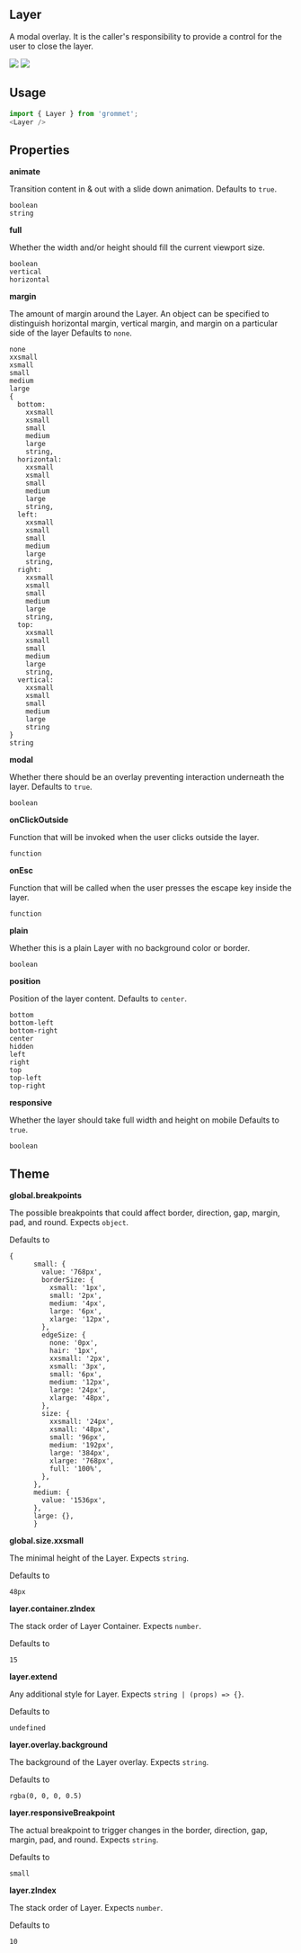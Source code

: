 ## Layer
A modal overlay. It is the caller's responsibility to provide a control for
      the user to close the layer.

[![](https://cdn-images-1.medium.com/fit/c/120/120/1*TD1P0HtIH9zF0UEH28zYtw.png)](https://storybook.grommet.io/?selectedKind=Layer&full=0&addons=0&stories=1&panelRight=0) [![](https://codesandbox.io/static/img/play-codesandbox.svg)](https://codesandbox.io/s/github/grommet/grommet-sandbox?initialpath=layer&module=%2Fsrc%2FLayer.js)
## Usage

```javascript
import { Layer } from 'grommet';
<Layer />
```

## Properties

**animate**

Transition content in & out with a slide down animation. Defaults to `true`.

```
boolean
string
```

**full**

Whether the width and/or height should fill the current viewport size.

```
boolean
vertical
horizontal
```

**margin**

The amount of margin around the Layer. An object can be specified to
distinguish horizontal margin, vertical margin, and margin on a
particular side of the layer Defaults to `none`.

```
none
xxsmall
xsmall
small
medium
large
{
  bottom: 
    xxsmall
    xsmall
    small
    medium
    large
    string,
  horizontal: 
    xxsmall
    xsmall
    small
    medium
    large
    string,
  left: 
    xxsmall
    xsmall
    small
    medium
    large
    string,
  right: 
    xxsmall
    xsmall
    small
    medium
    large
    string,
  top: 
    xxsmall
    xsmall
    small
    medium
    large
    string,
  vertical: 
    xxsmall
    xsmall
    small
    medium
    large
    string
}
string
```

**modal**

Whether there should be an overlay preventing interaction underneath the layer. Defaults to `true`.

```
boolean
```

**onClickOutside**

Function that will be invoked when the user clicks outside the layer.

```
function
```

**onEsc**

Function that will be called when the user presses the escape key inside the layer.

```
function
```

**plain**

Whether this is a plain Layer with no background color or border.

```
boolean
```

**position**

Position of the layer content. Defaults to `center`.

```
bottom
bottom-left
bottom-right
center
hidden
left
right
top
top-left
top-right
```

**responsive**

Whether the layer should take full width and height on mobile Defaults to `true`.

```
boolean
```
  
## Theme
  
**global.breakpoints**

The possible breakpoints that could affect border, direction, gap, margin, pad, and round. Expects `object`.

Defaults to

```
{
      small: {
        value: '768px',
        borderSize: {
          xsmall: '1px',
          small: '2px',
          medium: '4px',
          large: '6px',
          xlarge: '12px',
        },
        edgeSize: {
          none: '0px',
          hair: '1px',
          xxsmall: '2px',
          xsmall: '3px',
          small: '6px',
          medium: '12px',
          large: '24px',
          xlarge: '48px',
        },
        size: {
          xxsmall: '24px',
          xsmall: '48px',
          small: '96px',
          medium: '192px',
          large: '384px',
          xlarge: '768px',
          full: '100%',
        },
      },
      medium: {
        value: '1536px',
      },
      large: {},
      }
```

**global.size.xxsmall**

The minimal height of the Layer. Expects `string`.

Defaults to

```
48px
```

**layer.container.zIndex**

The stack order of Layer Container. Expects `number`.

Defaults to

```
15
```

**layer.extend**

Any additional style for Layer. Expects `string | (props) => {}`.

Defaults to

```
undefined
```

**layer.overlay.background**

The background of the Layer overlay. Expects `string`.

Defaults to

```
rgba(0, 0, 0, 0.5)
```

**layer.responsiveBreakpoint**

The actual breakpoint to trigger changes in the border, direction, gap, margin, pad, and round. Expects `string`.

Defaults to

```
small
```

**layer.zIndex**

The stack order of Layer. Expects `number`.

Defaults to

```
10
```
